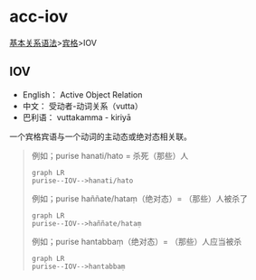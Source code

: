 # acc-iov

[基本关系语法](basic-relation.md)&gt;[宾格](acc.md)&gt;IOV

## IOV

* English： Active Object Relation
* 中文： 受动者-动词关系（vutta）
* 巴利语： vuttakamma - kiriyā
  

一个宾格宾语与一个动词的主动态或绝对态相关联。
>例如；purise hanati/hato = 杀死（那些）人
>```mermaid
>graph LR
>purise--IOV-->hanati/hato
>```
>例如；purise haññate/hataṃ（绝对态）= （那些）人被杀了
>```mermaid
>graph LR
>purise--IOV-->haññate/hataṃ
>```
>例如；purise hantabbaṃ（绝对态）= （那些）人应当被杀
>```mermaid
>graph LR
>purise--IOV-->hantabbaṃ
>```

